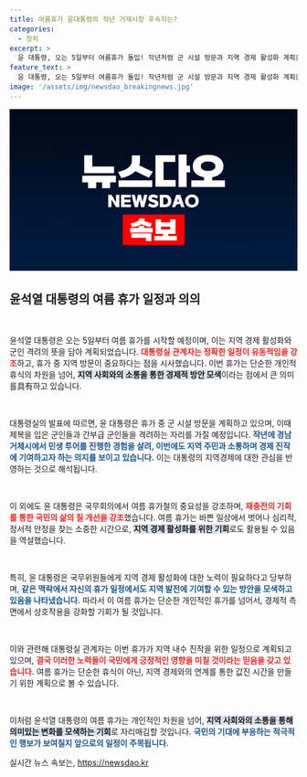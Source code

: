 ```yaml
---
title: 여름휴가 윤대통령의 작년 거제시장 후속지는?
categories:
  - 정치
excerpt: >
  윤 대통령, 오는 5일부터 여름휴가 돌입! 작년처럼 군 시설 방문과 지역 경제 활성화 계획을 세우며 바쁜 일상 속 재충전을 꿈꾼다.
feature_text: >
  윤 대통령, 오는 5일부터 여름휴가 돌입! 작년처럼 군 시설 방문과 지역 경제 활성화 계획을 세우며 바쁜 일상 속 재충전을 꿈꾼다.
image: '/assets/img/newsdao_breakingnews.jpg'
---
```


<p><img src="/assets/img/newsdao_breakingnews.jpg" alt="koreaapp 속보" /></p>

<h2 data-ke-size="size26">윤석열 대통령의 여름 휴가 일정과 의의</h2>

<p data-ke-size="size16">&nbsp;</p>

<p>윤석열 대통령은 오는 5일부터 여름 휴가를 시작할 예정이며, 이는 지역 경제 활성화와 군인 격려의 뜻을 담아 계획되었습니다. <b><span style="color: #ee2323;">대통령실 관계자는 정확한 일정이 유동적임을 강조</span></b>하고, 휴가 중 지역 방문이 중요하다는 점을 시사했습니다. 이번 휴가는 단순한 개인적 휴식의 차원을 넘어, <b><span style="background-color: #21538527;">지역 사회와의 소통을 통한 경제적 방안 모색</span></b>이라는 점에서 큰 의미를具有하고 있습니다.</p>

<p data-ke-size="size16">&nbsp;</p>

<p>대통령실의 발표에 따르면, 윤 대통령은 휴가 중 군 시설 방문을 계획하고 있으며, 이때 제복을 입은 군인들과 간부급 군인들을 격려하는 자리를 가질 예정입니다. <b><span style="color: #1a5490;">작년에 경남 거제시에서 민생 투어를 진행한 경험을 살려, 이번에도 지역 주민과 소통하며 경제 진작에 기여하고자 하는 의지를 보이고 있습니다.</span></b> 이는 대통령의 지역경제에 대한 관심을 반영하는 것으로 해석됩니다.</p>

<p data-ke-size="size16">&nbsp;</p>

<p>이 외에도 윤 대통령은 국무회의에서 여름 휴가철의 중요성을 강조하며, <b><span style="color: #ee2323;">재충전의 기회를 통한 국민의 삶의 질 개선을 강조</span></b>했습니다. 여름 휴가는 바쁜 일상에서 벗어나 심리적, 정서적 안정을 찾는 소중한 시간으로, <b><span style="background-color: #21538527;">지역 경제 활성화를 위한 기회</span></b>로도 활용될 수 있음을 역설했습니다.</p>

<p data-ke-size="size16">&nbsp;</p>

<p>특히, 윤 대통령은 국무위원들에게 지역 경제 활성화에 대한 노력이 필요하다고 당부하며, <b><span style="color: #1a5490;">같은 맥락에서 자신의 휴가 일정에서도 지역 발전에 기여할 수 있는 방안을 모색하고 있음을 나타냈습니다.</span></b> 따라서 이 여름 휴가는 단순한 개인적인 휴가를 넘어서, 경제적 측면에서 상호작용을 강화할 기회가 될 것입니다.</p>

<p data-ke-size="size16">&nbsp;</p>

<p>이와 관련해 대통령실 관계자는 이번 휴가가 지역 내수 진작을 위한 일정으로 계획되고 있으며, <b><span style="color: #ee2323;">결국 이러한 노력들이 국민에게 긍정적인 영향을 미칠 것이라는 믿음을 갖고 있습니다.</span></b> 여름 휴가는 단순한 휴식이 아닌, 지역 경제와의 연계를 통한 값진 시간을 만들기 위한 계획으로 볼 수 있습니다. </p>

<p data-ke-size="size16">&nbsp;</p>

<p>이처럼 윤석열 대통령의 여름 휴가는 개인적인 차원을 넘어, <b><span style="background-color: #21538527;">지역 사회와의 소통을 통해 의미있는 변화를 모색하는 기회</span></b>로 자리매김할 것입니다. <b><span style="color: #1a5490;">국민의 기대에 부응하는 적극적인 행보가 보여질지 앞으로의 일정이 주목됩니다.</span></b></p>
실시간 뉴스 속보는, <a href="https://newsdao.kr" rel="dofollow">https://newsdao.kr</a>


